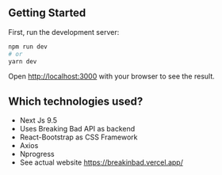 
## Getting Started

First, run the development server:

```bash
npm run dev
# or
yarn dev
```

Open [http://localhost:3000](http://localhost:3000) with your browser to see the result.

## Which technologies used? 

- Next Js 9.5
- Uses Breaking Bad API as backend
- React-Bootstrap as CSS Framework
- Axios 
- Nprogress
- See actual website https://breakinbad.vercel.app/

